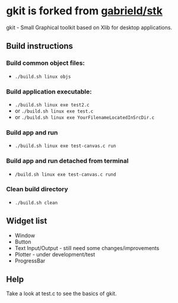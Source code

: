 # gkit is forked from  [gabrield/stk](https://github.com/gabrield/stk)

gkit - Small Graphical toolkit based on Xlib for desktop applications.

## Build instructions
### Build common object files:
- `./build.sh linux objs`

### Build application executable:
- `./build.sh linux exe test2.c`
- or `./build.sh linux exe test.c`
- or `./build.sh linux exe YourFilenameLocatedInSrcDir.c`

### Build app and run
- `./build.sh linux exe test-canvas.c run`

### Build app and run detached from terminal
- `/build.sh linux exe test-canvas.c rund`

### Clean build directory
- `./build.sh clean`


## Widget list
* Window
* Button
* Text Input/Output - still need some changes/improvements
* Plotter - under development/test
* ProgressBar

## Help
Take a look at test.c to see the basics of gkit.

